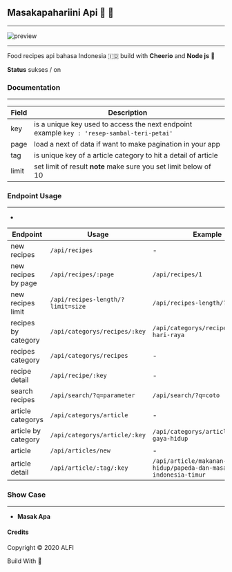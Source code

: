 ## Masakapahariini Api 🧙 🍳
---

![preview](httg)

---

Food recipes api bahasa Indonesia 🇮🇩 build with __Cheerio__ and __Node js__ 🌸

**Status** sukses / on

### Documentation
---

| Field | Description |
| ------ | ----------- |
| key   | is a unique key used to access the next endpoint example  ```key : 'resep-sambal-teri-petai'``` |
| page | load a next of data if want to make pagination in your app |
| tag    | is unique key of a article category to hit a detail of article|
| limit    | set limit of result **note** make sure you set limit below of 10 |



### Endpoint Usage
---
*

| Endpoint | Usage | Example |
|----------|-------|---------|
| new recipes | `/api/recipes` | - |
| new recipes by page | `/api/recipes/:page` | `/api/recipes/1` |
| new recipes limit | `/api/recipes-length/?limit=size` | `/api/recipes-length/?limit=5` |
| recipes by category | `/api/categorys/recipes/:key` | `/api/categorys/recipes/masakan-hari-raya` |
| recipes category | `/api/categorys/recipes` | - |
| recipe detail | `/api/recipe/:key` | - |
| search recipes | `/api/search/?q=parameter` | `/api/search/?q=coto` |
| article categorys | `/api/categorys/article` | - |
| article by category | `/api/categorys/article/:key` | `/api/categorys/article/makanan-gaya-hidup` |
| article | `/api/articles/new` | - |
| article detail | `/api/article/:tag/:key` | `/api/article/makanan-gaya-hidup/papeda-dan-masakan-indonesia-timur` |

### Show Case
---

* __Masak Apa__ 
#### Credits
Copyright © 2020 ALFI

Build With 💙
